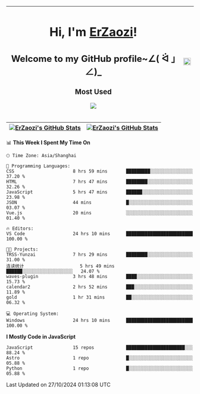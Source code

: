 |<h1>Hi, I'm <a href="https://github.com/erzaozi">ErZaozi</a>! </h1><h2>Welcome to my GitHub profile~∠( ᐛ 」∠)_</h2><p><h3>Most Used</h3><img src="https://skillicons.dev/icons?i=github,vscode,visualstudio,ubuntu,postman,pycharm,webstorm,git,docker"></p>|<img decoding="async" align=center src="https://cdn.jsdelivr.net/gh/erzaozi/erzaozi/image.gif" width="100%">|
| ----- | ----- |

| <a href="https://github.com/erzaozi"><img align="center" src="https://github-readme-stats.vercel.app/api/top-langs/?username=erzaozi&title_color=44cef6&text_color=4b5cc4&icon_color=2bbc8a&bg_color=white&langs_count=4&hide_border=true" alt="ErZaozi's GitHub Stats" /></a> | <a href="https://github.com/erzaozi"><img align="center" src="https://github-readme-stats.vercel.app/api?username=erzaozi&show_icons=true&line_height=27&count_private=true&title_color=44cef6&text_color=4b5cc4&icon_color=2bbc8a&bg_color=white&hide_border=true" alt="ErZaozi's GitHub Stats" /></a> |
| ----- | ----- |
<!--START_SECTION:waka-->
📊 **This Week I Spent My Time On** 

```text
🕑︎ Time Zone: Asia/Shanghai

💬 Programming Languages: 
CSS                      8 hrs 59 mins       █████████░░░░░░░░░░░░░░░░   37.20 % 
HTML                     7 hrs 47 mins       ████████░░░░░░░░░░░░░░░░░   32.26 % 
JavaScript               5 hrs 47 mins       ██████░░░░░░░░░░░░░░░░░░░   23.98 % 
JSON                     44 mins             █░░░░░░░░░░░░░░░░░░░░░░░░   03.07 % 
Vue.js                   20 mins             ░░░░░░░░░░░░░░░░░░░░░░░░░   01.40 % 

🔥 Editors: 
VS Code                  24 hrs 10 mins      █████████████████████████   100.00 % 

🐱‍💻 Projects: 
TRSS-Yunzai              7 hrs 29 mins       ████████░░░░░░░░░░░░░░░░░   31.00 % 
连读统计                     5 hrs 49 mins       ██████░░░░░░░░░░░░░░░░░░░   24.07 % 
waves-plugin             3 hrs 48 mins       ████░░░░░░░░░░░░░░░░░░░░░   15.73 % 
calendar2                2 hrs 52 mins       ███░░░░░░░░░░░░░░░░░░░░░░   11.89 % 
gold                     1 hr 31 mins        ██░░░░░░░░░░░░░░░░░░░░░░░   06.32 % 

💻 Operating System: 
Windows                  24 hrs 10 mins      █████████████████████████   100.00 % 
```

**I Mostly Code in JavaScript** 

```text
JavaScript               15 repos            ██████████████████████░░░   88.24 % 
Astro                    1 repo              █░░░░░░░░░░░░░░░░░░░░░░░░   05.88 % 
Python                   1 repo              █░░░░░░░░░░░░░░░░░░░░░░░░   05.88 % 
```




 Last Updated on 27/10/2024 01:13:08 UTC
<!--END_SECTION:waka-->
